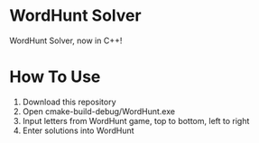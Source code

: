 # WordHunt Solver
WordHunt Solver, now in C++!

# How To Use
  1. Download this repository
  2. Open cmake-build-debug/WordHunt.exe
  3. Input letters from WordHunt game, top to bottom, left to right
  4. Enter solutions into WordHunt
